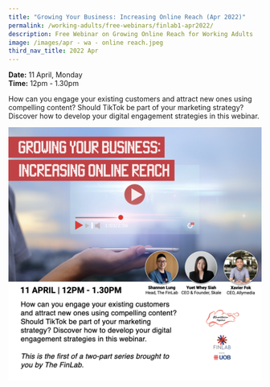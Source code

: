 ```yaml
---
title: "Growing Your Business: Increasing Online Reach (Apr 2022)"
permalink: /working-adults/free-webinars/finlab1-apr2022/
description: Free Webinar on Growing Online Reach for Working Adults
image: /images/apr - wa - online reach.jpeg
third_nav_title: 2022 Apr
---
```

**Date:** 11 April, Monday
<br> **Time:** 12pm - 1.30pm

How can you engage your existing customers and attract new ones using compelling content? Should TikTok be part of your marketing strategy? Discover how to develop your digital engagement strategies in this webinar.   

![Free webinar on digital marketing for businesses](/images/wa-online-reach.jpeg)